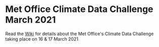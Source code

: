 # Met Office Climate Data Challenge March 2021

Read the [Wiki](https://github.com/COP26-Hackathon/Met-Office-Climate-Data-Challenge-March_2021/wiki) for details about the Met Office's Climate Data Challenge taking place on 16 & 17 March 2021
